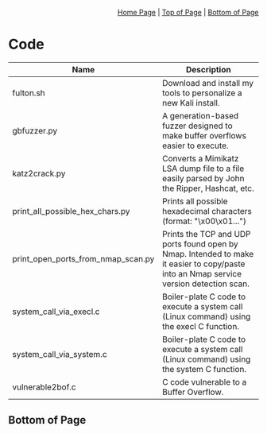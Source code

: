 <p align="right">
  <a href="/README.md">Home Page</a> |
  <a href="/Code/README.md#code">Top of Page</a> |
  <a href="/Code/README.md#bottom-of-page">Bottom of Page</a>
</p>

# Code

|Name|Description|
|----|-------|
|fulton.sh|Download and install my tools to personalize a new Kali install.|
|gbfuzzer.py|A generation-based fuzzer designed to make buffer overflows easier to execute.|
|katz2crack.py|Converts a Mimikatz LSA dump file to a file easily parsed by John the Ripper, Hashcat, etc.|
|print_all_possible_hex_chars.py|Prints all possible hexadecimal characters (format: "\x00\x01...")|
|print_open_ports_from_nmap_scan.py|Prints the TCP and UDP ports found open by Nmap. Intended to make it easier to copy/paste into an Nmap service version detection scan.|
|system_call_via_execl.c|Boiler-plate C code to execute a system call (Linux command) using the execl C function.|
|system_call_via_system.c|Boiler-plate C code to execute a system call (Linux command) using the system C function.|
|vulnerable2bof.c|C code vulnerable to a Buffer Overflow.|

## Bottom of Page
